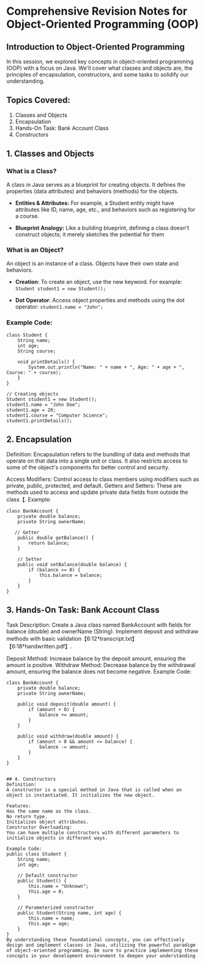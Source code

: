 
# Comprehensive Revision Notes for Object-Oriented Programming (OOP)
## Introduction to Object-Oriented Programming
In this session, we explored key concepts in object-oriented programming (OOP) with a focus on Java. We'll cover what classes and objects are, the principles of encapsulation, constructors, and some tasks to solidify our understanding.

## Topics Covered:
1. Classes and Objects
2. Encapsulation
3. Hands-On Task: Bank Account Class
4. Constructors

## 1. Classes and Objects
### What is a Class?
A class in Java serves as a blueprint for creating objects. It defines the properties (data attributes) and behaviors (methods) for the objects.

- **Entities & Attributes:** For example, a Student entity might have attributes like ID, name, age, etc., and behaviors such as registering for a course.
* **Blueprint Analogy:** Like a building blueprint, defining a class doesn't construct objects; it merely sketches the potential for them 

### What is an Object?
An object is an instance of a class. Objects have their own state and behaviors.

+ **Creation**: To create an object, use the new keyword. For example: `Student student1 = new Student();`
- **Dot Operator**: Access object properties and methods using the dot operator: `student1.name = "John";`
### Example Code:
```
class Student {
    String name;
    int age;
    String course;

    void printDetails() {
        System.out.println("Name: " + name + ", Age: " + age + ", Course: " + course);
    }
}    

// Creating objects
Student student1 = new Student();
student1.name = "John Doe";
student1.age = 20;
student1.course = "Computer Science";
student1.printDetails();
```

## 2. Encapsulation
Definition:
Encapsulation refers to the bundling of data and methods that operate on that data into a single unit or class. It also restricts access to some of the object's components for better control and security.

Access Modifiers: Control access to class members using modifiers such as private, public, protected, and default.
Getters and Setters: These are methods used to access and update private data fields from outside the class【.
Example:
```
class BankAccount {
    private double balance;
    private String ownerName;

   // Getter
    public double getBalance() {
        return balance;
    }

    // Setter
    public void setBalance(double balance) {
        if (balance >= 0) {
            this.balance = balance;
        }
    }
}
```

## 3. Hands-On Task: Bank Account Class
Task Description:
Create a Java class named BankAccount with fields for balance (double) and ownerName (String). Implement deposit and withdraw methods with basic validation【6:12†transcript.txt】【6:18†handwritten.pdf】.

Deposit Method: Increase balance by the deposit amount, ensuring the amount is positive.
Withdraw Method: Decrease balance by the withdrawal amount, ensuring the balance does not become negative.
Example Code:
```
class BankAccount {
    private double balance;
    private String ownerName;

    public void deposit(double amount) {
        if (amount > 0) {
            balance += amount;
        }
    }

    public void withdraw(double amount) {
        if (amount > 0 && amount <= balance) {
            balance -= amount;
        }
    }
}


## 4. Constructors
Definition:
A constructor is a special method in Java that is called when an object is instantiated. It initializes the new object.

Features:
Has the same name as the class.
No return type.
Initializes object attributes.
Constructor Overloading:
You can have multiple constructors with different parameters to initialize objects in different ways.

Example Code:
public class Student {
    String name;
    int age;

    // Default constructor
    public Student() {
        this.name = "Unknown";
        this.age = 0;
    }

    // Parameterized constructor
    public Student(String name, int age) {
        this.name = name;
        this.age = age;
    }
}
By understanding these foundational concepts, you can effectively design and implement classes in Java, utilizing the powerful paradigm of object-oriented programming. Be sure to practice implementing these concepts in your development environment to deepen your understanding
